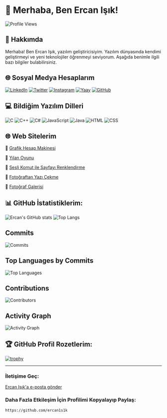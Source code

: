 
# 👋 Merhaba, Ben Ercan Işık!

![Profile Views](https://komarev.com/ghpvc/?username=ercan1s1k&color=blue)

## 🚀 Hakkımda
Merhaba! Ben Ercan Işık, yazılım geliştiricisiyim. Yazılım dünyasında kendimi geliştirmeyi ve yeni teknolojiler öğrenmeyi seviyorum. Aşağıda benimle ilgili bazı bilgiler bulabilirsiniz.

## 🌐 Sosyal Medya Hesaplarım
[![LinkedIn](https://img.shields.io/badge/LinkedIn-0077B5?style=for-the-badge&logo=linkedin&logoColor=white)](https://www.linkedin.com/in/ercan1s1k)
[![Twitter](https://img.shields.io/badge/Twitter-1DA1F2?style=for-the-badge&logo=twitter&logoColor=white)](https://twitter.com/akikvsafir)
[![Instagram](https://img.shields.io/badge/Instagram-E4405F?style=for-the-badge&logo=instagram&logoColor=white)](https://instagram.com/ercan1s1k)
[![Yaay](https://img.shields.io/badge/Yaay-100000?style=for-the-badge&logo=yaay&logoColor=white)](https://www.yaay.com.tr/AkikVeSafir)
[![GitHub](https://img.shields.io/badge/GitHub-100000?style=for-the-badge&logo=github&logoColor=white)](https://github.com/ercan1s1k)

## 💻 Bildiğim Yazılım Dilleri
![C](https://img.shields.io/badge/C-A8B9CC?style=for-the-badge&logo=c&logoColor=white)
![C++](https://img.shields.io/badge/C++-00599C?style=for-the-badge&logo=cplusplus&logoColor=white)
![C#](https://img.shields.io/badge/C%23-239120?style=for-the-badge&logo=csharp&logoColor=white)
![JavaScript](https://img.shields.io/badge/JavaScript-F7DF1E?style=for-the-badge&logo=javascript&logoColor=black)
![Java](https://img.shields.io/badge/Java-007396?style=for-the-badge&logo=java&logoColor=white)
![HTML](https://img.shields.io/badge/HTML-E34F26?style=for-the-badge&logo=html5&logoColor=white)
![CSS](https://img.shields.io/badge/CSS-1572B6?style=for-the-badge&logo=css3&logoColor=white)

## 🌐 Web Sitelerim

🔗 [Grafik Hesap Makinesi](https://ercan1s1k.github.io/grafik-hesap-makinesi)

🔗 [Yılan Oyunu](https://ercan1s1k.github.io/yilan_oyunu)

🔗 [Sesli Komut ile Sayfayı Renklendirme ](https://ercan1s1k.github.io/sayfayi_soyledigin_renkle_renklendir)

🔗 [Fotoğraftan Yazı Çekme](https://ercan1s1k.github.io/fotodaki_yaziyi_al)

🔗 [Fotoğraf Galerisi](https://ercan1s1k.github.io/galeri)

## 📊 GitHub İstatistiklerim:

![Ercan's GitHub stats](https://github-readme-stats.vercel.app/api?username=ercan1s1k&show_icons=true&theme=radical)
![Top Langs](https://github-readme-stats.vercel.app/api/top-langs/?username=ercan1s1k&layout=compact&theme=radical)

## Commits
![Commits](https://img.shields.io/github/commit-activity/m/ercan1s1k/ercan1s1k)

## Top Languages by Commits
![Top Languages](https://img.shields.io/github/languages/top/ercan1s1k/ercan1s1k)

## Contributions
![Contributors](https://img.shields.io/github/contributors/ercan1s1k/ercan1s1k)

## Activity Graph
![Activity Graph](https://activity-graph.herokuapp.com/graph?username=ercan1s1k&repo=ercan1s1k)


## 🏆 GitHub Profil Rozetlerim:

[![trophy](https://github-profile-trophy.vercel.app/?username=ercan1s1k&theme=onedark)](https://github.com/ryo-ma/github-profile-trophy)

---

### İletişime Geç:

[Ercan Işık'a e-posta gönder](mailto:ercanik@yandex.com)

### Daha Fazla Etkileşim İçin Profilimi Kopyalayıp Paylaş:
```
https://github.com/ercan1s1k
```

